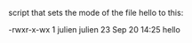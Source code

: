 script that sets the mode of the file hello to this:



-rwxr-x-wx 1 julien julien 23 Sep 20 14:25 hello
